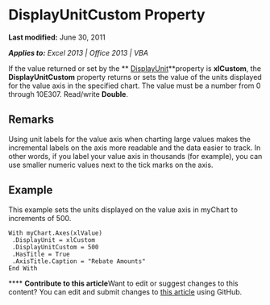 
# DisplayUnitCustom Property

 **Last modified:** June 30, 2011

 _**Applies to:** Excel 2013 | Office 2013 | VBA_

If the value returned or set by the  ** [DisplayUnit](c86b932e-6314-068f-f06e-4f35ead883d4.md)**property is  **xlCustom**, the  **DisplayUnitCustom** property returns or sets the value of the units displayed for the value axis in the specified chart. The value must be a number from 0 through 10E307. Read/write **Double**.


## Remarks

Using unit labels for the value axis when charting large values makes the incremental labels on the axis more readable and the data easier to track. In other words, if you label your value axis in thousands (for example), you can use smaller numeric values next to the tick marks on the axis.


## Example

This example sets the units displayed on the value axis in myChart to increments of 500.


```
With myChart.Axes(xlValue) 
 .DisplayUnit = xlCustom 
 .DisplayUnitCustom = 500 
 .HasTitle = True 
 .AxisTitle.Caption = "Rebate Amounts" 
End With
```


****   **Contribute to this article**Want to edit or suggest changes to this content? You can edit and submit changes to  [this article](https://github.com/jhershey00/VBA_Excel_Test/OpenXMLCon/articles/18e2e0ae-13a9-3e45-6c93-90946ad98ebc.md) using GitHub.

